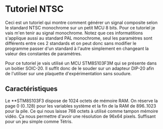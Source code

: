 # Tutoriel NTSC 

Ceci est un tutoriel qui montre comment générer un signal composite selon le standard NTSC monochrome sur un petit MCU 8 bits. Pour ce tutoriel je vais m'en tenir au signal monochrome. Notez que ces informatitions s'applique aussi au standard PAL monochrome, seul les paramètres sont différents entre ces 2 standards et on peut donc sans modifier le programme passer d'un standard à l'autre simplement en changeant la valeur des constantes de paramètres.

Pour ce tutoriel je vais utilisé un MCU  STM8S103F3M qui se présente dans un boitier SOIC-20. Il suffit donc de le souder sur un adapteur DIP-20 afin de l'utiliser sur une plaquette d'expérimentation sans soudure.

## Caractéristiques

Le **STM8S103F3 dispose de 1024 octets de mémoire RAM.  On réserve la page 0 (0..128) pour les variables système et la fin de la RAM de 896..1023 pour la pile.  Ce qui nous laisse  768 octets à utilisé comme tampon mémoire vidéo. Ça nous permettre d'avoir une résolution de 96x64 pixels. Suffisant pour un jeu simple comme Tétris.

